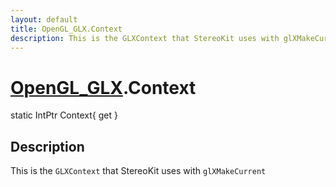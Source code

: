 ```yaml
---
layout: default
title: OpenGL_GLX.Context
description: This is the GLXContext that StereoKit uses with glXMakeCurrent
---
```

# [OpenGL_GLX]({{site.url}}/Pages/Reference/OpenGL_GLX.html).Context

<div class='signature' markdown='1'>
static IntPtr Context{ get }
</div>

## Description
This is the `GLXContext` that StereoKit uses with
`glXMakeCurrent`


